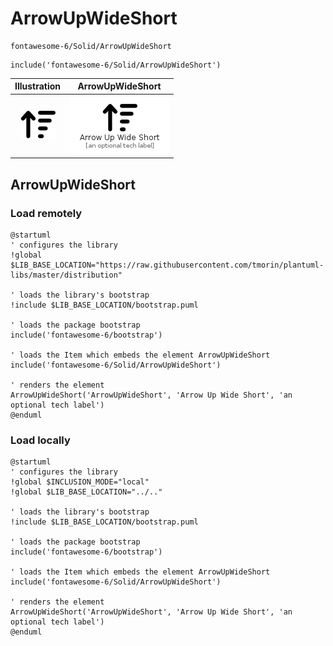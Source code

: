 # ArrowUpWideShort


```text
fontawesome-6/Solid/ArrowUpWideShort
```

```text
include('fontawesome-6/Solid/ArrowUpWideShort')
```



| Illustration | ArrowUpWideShort |
| :---: | :---: |
| ![illustration for Illustration](../../fontawesome-6/Solid/ArrowUpWideShort.png) | ![illustration for ArrowUpWideShort](../../fontawesome-6/Solid/ArrowUpWideShort.Local.png) |




## ArrowUpWideShort

### Load remotely
```plantuml
@startuml
' configures the library
!global $LIB_BASE_LOCATION="https://raw.githubusercontent.com/tmorin/plantuml-libs/master/distribution"

' loads the library's bootstrap
!include $LIB_BASE_LOCATION/bootstrap.puml

' loads the package bootstrap
include('fontawesome-6/bootstrap')

' loads the Item which embeds the element ArrowUpWideShort
include('fontawesome-6/Solid/ArrowUpWideShort')

' renders the element
ArrowUpWideShort('ArrowUpWideShort', 'Arrow Up Wide Short', 'an optional tech label')
@enduml
```

### Load locally
```plantuml
@startuml
' configures the library
!global $INCLUSION_MODE="local"
!global $LIB_BASE_LOCATION="../.."

' loads the library's bootstrap
!include $LIB_BASE_LOCATION/bootstrap.puml

' loads the package bootstrap
include('fontawesome-6/bootstrap')

' loads the Item which embeds the element ArrowUpWideShort
include('fontawesome-6/Solid/ArrowUpWideShort')

' renders the element
ArrowUpWideShort('ArrowUpWideShort', 'Arrow Up Wide Short', 'an optional tech label')
@enduml
```

